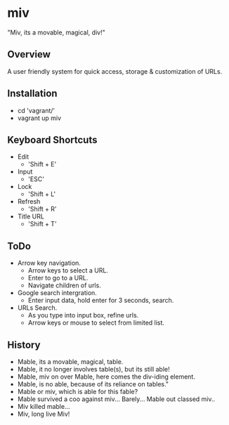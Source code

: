 # miv
"Miv, its a movable, magical, div!"

## Overview
A user friendly system for quick access, storage & customization of URLs.

## Installation
- cd 'vagrant/'
- vagrant up miv

## Keyboard Shortcuts
- Edit
    - 'Shift + E'
- Input
    - 'ESC'
- Lock
    - 'Shift + L'
- Refresh
    - 'Shift + R'
- Title URL
    - 'Shift + T'

## ToDo
- Arrow key navigation.
    - Arrow keys to select a URL.
    - Enter to go to a URL.
    - Navigate children of urls.
- Google search intergration.
    - Enter input data, hold enter for 3 seconds, search.
- URLs Search.
    - As you type into input box, refine urls.
    - Arrow keys or mouse to select from limited list.

## History
- Mable, its a movable, magical, table.
- Mable, it no longer involves table(s), but its still able!
- Mable, miv on over Mable, here comes the div-iding element.
- Mable, is no able, because of its reliance on tables."
- Mable or miv, which is able for this fable?
- Mable survived a coo against miv... Barely... Mable out classed miv..
- Miv killed mable...
- Miv, long live Miv!
